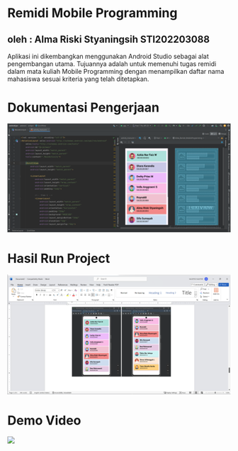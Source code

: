 # Remidi Mobile Programming
## oleh : Alma Riski Styaningsih STI202203088
Aplikasi ini dikembangkan menggunakan Android Studio sebagai alat pengembangan utama.
Tujuannya adalah untuk memenuhi tugas remidi dalam mata kuliah Mobile Programming 
dengan menampilkan daftar nama mahasiswa sesuai kriteria yang telah ditetapkan.

# Dokumentasi Pengerjaan
![](https://github.com/Almaarstyy/Remidi_MobileProgramming/blob/main/Pengerjaan.png)
# Hasil Run Project
![](https://github.com/Almaarstyy/Remidi_MobileProgramming/blob/main/HasilRun.png)
# Demo Video
![](https://github.com/Almaarstyy/Remidi_MobileProgramming/blob/main/DemoVideo-ezgif.com-video-to-gif-converter.gif)
